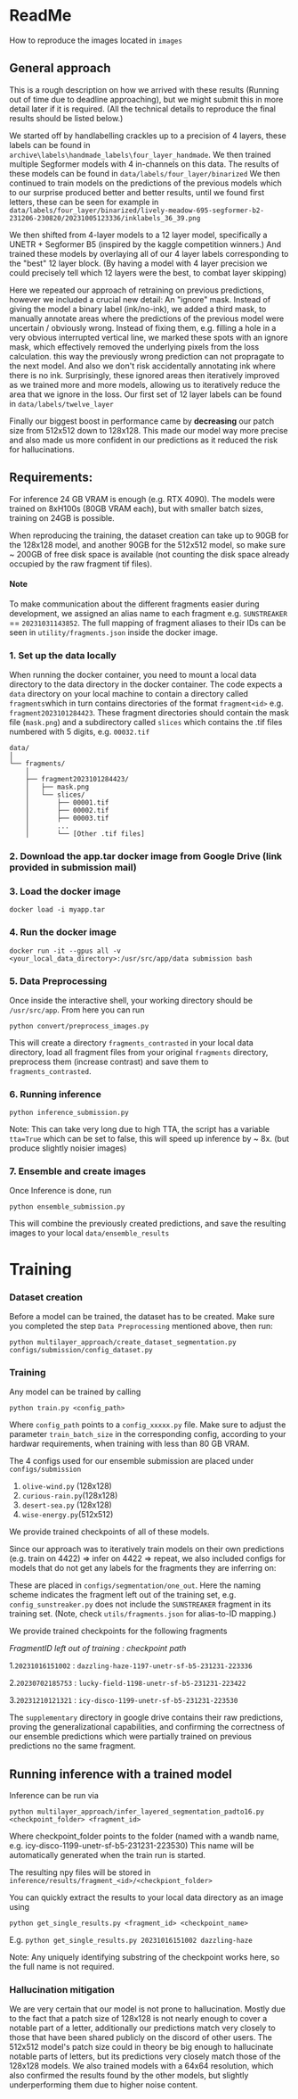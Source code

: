# ReadMe
How to reproduce the images located in `images`

## General approach
This is a rough description on how we arrived with these results (Running out of time due to deadline approaching), but we might submit this in more detail later if it is required. (All the technical details to reproduce the final results should be listed below.)

We started off by handlabelling crackles up to a precision of 4 layers, these labels can be found in 
`archive\labels\handmade_labels\four_layer_handmade`. We then trained multiple Segformer models with 4 in-channels on this data. 
The results of these models can be found in `data/labels/four_layer/binarized`
We then continued to train models on the predictions of the previous models which to our surprise produced better and better results, until we found
first letters, these can be seen for example in `data/labels/four_layer/binarized/lively-meadow-695-segformer-b2-231206-230820/20231005123336/inklabels_36_39.png` 

We then shifted from 4-layer models to a 12 layer model, specifically a UNETR + Segformer B5 (inspired by the kaggle competition winners.) And trained these models by overlaying all of our 4 layer labels corresponding to the "best" 12 layer block. (By having a model with 4 layer precision we could precisely tell which 12 layers were the best, to combat layer skipping)

Here we repeated our approach of retraining on previous predictions, however we included a crucial new detail: An "ignore" mask. Instead of giving the model a binary label (ink/no-ink), we added a third mask, to manually annotate areas where the predictions of the previous model were uncertain / obviously wrong. Instead of fixing them, e.g. filling a hole in a very obvious interrupted vertical line, we marked these spots with an ignore mask, which effectively removed the underlying pixels from the loss calculation. this way the previously wrong prediction can not propragate to the next model. And also we don't risk accidentally annotating ink where there is no ink. Surprisingly, these ignored areas then iteratively improved as we trained more and more models, 
allowing us to iteratively reduce the area that we ignore in the loss.
Our first set of 12 layer labels can be found in `data/labels/twelve_layer` 

Finally our biggest boost in performance came by **decreasing** our patch size from 512x512 down to 128x128. This made our model way more precise and also made us more confident in our predictions as it reduced the risk for hallucinations.


## Requirements:
For inference 24 GB VRAM is enough (e.g. RTX 4090). The models were trained on 8xH100s (80GB VRAM each), but with smaller batch sizes, training on 24GB is possible.

When reproducing the training, the dataset creation can take up to 90GB for the 128x128 model, and another 90GB for the 512x512 model, so make sure ~ 200GB of free disk space is available (not counting the disk space already occupied by the raw fragment tif files).
#### Note
To make communication about the different fragments easier during development, we assigned an alias name to each fragment e.g. `SUNSTREAKER` == `20231031143852`. The full mapping of fragment aliases to their IDs can be seen in `utility/fragments.json` inside the docker image.
### 1. Set up the data locally
When running the docker container, you need to mount a local data directory to the data directory in the docker container.
The code expects a `data` directory on your local machine to contain a directory called `fragments`which in turn contains directories of the format
`fragment<id>` e.g. `fragment2023101284423`.
These fragment directories should contain the mask file (`mask.png`) and a subdirectory called `slices` which contains the .tif files numbered with 5 digits, e.g. `00032.tif`

    data/
    │
    └── fragments/
        │
        ├── fragment2023101284423/
        │   ├── mask.png
        │   └── slices/
        │       ├── 00001.tif
        │       ├── 00002.tif
        │       ├── 00003.tif
        │       ...
        │       └── [Other .tif files]
###  2. Download the app.tar docker image from Google Drive (link provided in submission mail)
###  3. Load the docker image
```
docker load -i myapp.tar
```
### 4. Run the docker image

```
docker run -it --gpus all -v <your_local_data_directory>:/usr/src/app/data submission bash
```
### 5. Data Preprocessing
Once inside the interactive shell, your working directory should be `/usr/src/app`.
From here you can run 
````commandline
python convert/preprocess_images.py 
````
This will create a directory ``fragments_contrasted`` in your local data directory, load all fragment files from your original ``fragments`` directory, preprocess them (increase contrast) and save them to ``fragments_contrasted``.

### 6. Running inference

````commandline
python inference_submission.py
````
Note: This can take very long due to high TTA, the script has a variable ``tta=True`` which can be set to false, this will speed up inference by ~ 8x. (but produce slightly noisier images)

### 7. Ensemble and create images
Once Inference is done, run

````commandline
python ensemble_submission.py
````
This will combine the previously created predictions, and save the resulting images to your local `data/ensemble_results`


# Training 
### Dataset creation
Before a model can be trained, the dataset has to be created.
Make sure you completed the step `Data Preprocessing` mentioned above, then run: 
```commandline
python multilayer_approach/create_dataset_segmentation.py configs/submission/config_dataset.py
```

### Training
Any model can be trained by calling
```commandline
python train.py <config_path>
```
Where ``config_path`` points to a ``config_xxxxx.py`` file. Make sure to adjust the parameter ```train_batch_size``` in the corresponding config, according to your hardwar requirements, when training with less than 80 GB VRAM.

The 4 configs used for our ensemble submission are placed under `configs/submission` 
1. ``olive-wind.py`` (128x128)
2. ``curious-rain.py``(128x128)
3. ``desert-sea.py`` (128x128)
4. ``wise-energy.py``(512x512)

We provide trained checkpoints of all of these models.

Since our approach was to iteratively train models on their own predictions (e.g. train on 4422) => infer on 4422 => repeat, we also included configs for models that do not get any labels for the fragments they are inferring on:

These are placed in `configs/segmentation/one_out`.
Here the naming scheme indicates the fragment left out of the training set, e.g. `config_sunstreaker.py` does not include the `SUNSTREAKER` fragment in its training set.  (Note, check ``utils/fragments.json`` for alias-to-ID mapping.)

We provide trained checkpoints for the following fragments 

*FragmentID left out of training : checkpoint path*

1.``20231016151002`` : ``dazzling-haze-1197-unetr-sf-b5-231231-223336``

2.``20230702185753`` : ``lucky-field-1198-unetr-sf-b5-231231-223422``

3.``20231210121321`` : ``icy-disco-1199-unetr-sf-b5-231231-223530``

The ``supplementary`` directory in google drive contains their raw predictions, proving the generalizational capabilities, and confirming the correctness of our ensemble predictions which were partially trained on previous predictions no the same fragment.



## Running inference with a trained model
Inference can be run via
```
python multilayer_approach/infer_layered_segmentation_padto16.py <checkpoint_folder> <fragment_id>
```
Where checkpoint_folder points to the folder (named with a wandb name, e.g. icy-disco-1199-unetr-sf-b5-231231-223530)
This name will be automatically generated when the train run is started.

The resulting npy files will be stored in `inference/results/fragment_<id>/<checkpiont_folder>`

You can quickly extract the results to your local data directory as an image using
````commandline
python get_single_results.py <fragment_id> <checkpoint_name>
````
E.g. `python get_single_results.py 20231016151002 dazzling-haze`

Note: Any uniquely identifying substring of the checkpoint works here, so the full name is not required.


### Hallucination mitigation
We are very certain that our model is not prone to hallucination. Mostly due to the fact that a patch size of 128x128 is not nearly enough to cover a notable part of a letter, additionally our predictions match very closely to those that have been shared publicly on the discord of other users. The 512x512 model's patch size could in theory be big enough to hallucinate notable parts of letters, but its predictions very closely match those of the 128x128 models.
We also trained models with a 64x64 resolution, which also confirmed the results found by the other models, but slightly underperforming them due to higher noise content.
